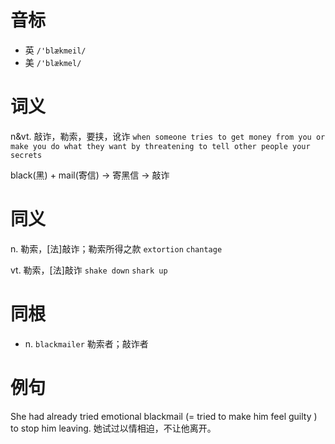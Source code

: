 # 音标

- 英 `/'blækmeil/`
- 美 `/'blækmel/`

# 词义

n&vt. 敲诈，勒索，要挟，讹诈
`when someone tries to get money from you or make you do what they want by threatening to tell other people your secrets`



black(黑) + mail(寄信) → 寄黑信 → 敲诈

# 同义

n. 勒索，[法]敲诈；勒索所得之款
`extortion` `chantage`

vt. 勒索，[法]敲诈
`shake down` `shark up`

# 同根

- n. `blackmailer` 勒索者；敲诈者

# 例句

She had already tried emotional blackmail (=  tried to make him feel guilty  ) to stop him leaving.
她试过以情相迫，不让他离开。


